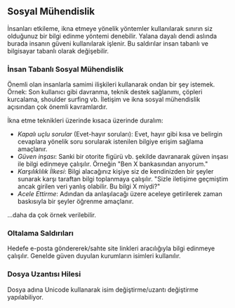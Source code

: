 ## Sosyal Mühendislik
İnsanları etkileme, ikna etmeye yönelik yöntemler kullanılarak sınırın siz olduğunuz bir bilgi edinme yöntemi denebilir. Yalana dayalı dendi aslında burada insanın güveni kullanılarak işlenir. Bu saldırılar insan tabanlı ve bilgisayar tabanlı olarak değişebilir.

### İnsan Tabanlı Sosyal Mühendislik
Önemli olan insanlarla samimi ilişkileri kullanarak ondan bir şey istemek. Örnek: Son kullanıcı gibi davranma, teknik destek sağlanımı, çöpleri kurcalama, shoulder surfing vb. İletişim ve ikna sosyal mühendislik açısından çok önemli kavramlardır.

İkna etme teknikleri üzerinde kısaca üzerinde duralım:
- *Kapalı uçlu sorular* (Evet-hayır soruları): Evet, hayır gibi kısa ve belirgin cevaplara yönelik soru sorularak istenilen bilgiye erişim sağlama amaçlanır.
- *Güven inşası*: Sanki bir otorite figürü vb. şekilde davranarak güven inşası ile bilgi edinmeye çalışılır. Örneğin "Ben X  bankasından arıyorum."
- *Karşılıklılık İlkesi*: Bilgi alacağınız kişiye siz de kendinizden bir şeyler sunarak karşı taraftan bilgi toplanmaya çalışılır. "Sizle iletişime geçmiştim ancak girilen veri yanlış olabilir. Bu bilgi X miydi?"
- *Acele Ettirme*: Adından da anlaşılacağı üzere aceleye getirilerek zaman baskısıyla bir şeyler öğrenme amaçlanır.

...daha da çok örnek verilebilir.

### Oltalama Saldırıları
Hedefe e-posta göndererek/sahte site linkleri aracılığıyla bilgi edinmeye çalışılır. Genelde güven duyulan kurumların isimleri kullanılır.

### Dosya Uzantısı Hilesi
Dosya adına Unicode kullanarak isim değiştirme/uzantı değiştirme yapılabiliyor.

